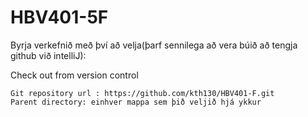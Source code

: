 # HBV401-5F

Byrja verkefnið með því að velja(þarf sennilega að vera búið að tengja github við intelliJ):

Check out from version control

    Git repository url : https://github.com/kth130/HBV401-F.git
    Parent directory: einhver mappa sem þið veljið hjá ykkur
    